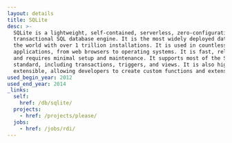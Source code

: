 ```yaml
---
layout: details
title: SQLite
desc: >-
  SQLite is a lightweight, self-contained, serverless, zero-configuration,
  transactional SQL database engine. It is the most widely deployed database in
  the world with over 1 trillion installations. It is used in countless
  applications, from web browsers to operating systems. It is fast, reliable,
  and requires minimal setup and maintenance. It supports most of the SQL
  standard, including transactions, triggers, and views. It is also highly
  extensible, allowing developers to create custom functions and extensions.
used_begin_year: 2012
used_end_year: 2014
_links:
  self:
    href: /db/sqlite/
  projects:
    - href: /projects/please/
  jobs:
    - href: /jobs/rdi/
---
```

